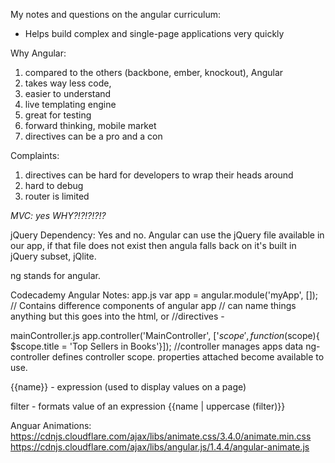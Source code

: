 My notes and questions on the angular curriculum:

* Helps build complex and single-page applications very quickly


Why Angular:
  1. compared to the others (backbone, ember, knockout), Angular
  2. takes way less code,
  3. easier to understand
  4. live templating engine
  5. great for testing
  6. forward thinking, mobile market
  7. directives can be a pro and a con

Complaints:
  1. directives can be hard for developers to wrap their heads around
  2. hard to debug
  3. router is limited

*MVC: yes  WHY?!?!?!?!?*

jQuery Dependency:
  Yes and no. Angular can use the jQuery file available in our app, if that file does not exist then angula falls back on it's built in jQuery subset, jQlite.
  
ng stands for angular.



Codecademy Angular Notes:
app.js
var app = angular.module('myApp', []);
    // Contains difference components of angular app
    // can name things anything but this goes into the html,
      <body ng-app> or <body ng-app='myApp'>
    //directives -

mainController.js
app.controller('MainController', ['$scope', function($scope){
$scope.title = 'Top Sellers in Books'}]);
  //controller manages apps data
  ng-controller defines controller scope. properties attached become available to use.

{{name}} - expression (used to display values on a page)

filter - formats value of an expression {{name | uppercase (filter)}}


Anguar Animations:
https://cdnjs.cloudflare.com/ajax/libs/animate.css/3.4.0/animate.min.css
https://cdnjs.cloudflare.com/ajax/libs/angular.js/1.4.4/angular-animate.js
